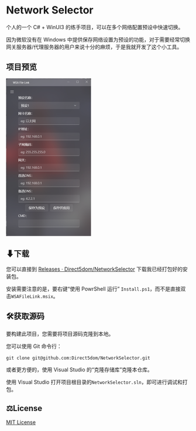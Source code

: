 # Network Selector

个人的一个 C# + WinUI3 的练手项目，可以在多个网络配置预设中快速切换。

因为微软没有在 Windows 中提供保存网络设置为预设的功能，对于需要经常切换网关服务器/代理服务器的用户来说十分的麻烦，于是我就开发了这个小工具。

## 项目预览

<img src="./README/屏幕截图 2023-02-11 015534.png" style="zoom:50%;" />

## ⬇下载

您可以直接到 [Releases · Direct5dom/NetworkSelector](https://github.com/Direct5dom/NetworkSelector/releases) 下载我已经打包好的安装包。

安装需要注意的是，要右键“使用 PowrShell 运行” `Install.ps1`，而不是直接双击`WSAFileLink.msix`。

## 🛠️获取源码

要构建此项目，您需要将项目源码克隆到本地。

您可以使用 Git 命令行：

```
git clone git@github.com:Direct5dom/NetworkSelector.git
```

或者更方便的，使用 Visual Studio 的“克隆存储库”克隆本仓库。

使用 Visual Studio 打开项目根目录的`NetworkSelector.sln`，即可进行调试和打包。

## ⚖️License

[MIT License](https://github.com/Direct5dom/NetworkSelector/blob/master/LICENSE)